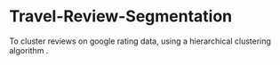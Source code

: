 # Travel-Review-Segmentation
To cluster reviews on google rating data, using a hierarchical clustering algorithm .
